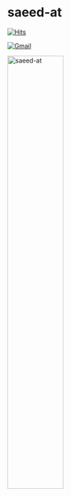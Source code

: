 <h1> saeed-at </h1>

[![Hits](https://hits.seeyoufarm.com/api/count/incr/badge.svg?url=https%3A%2F%2Fgithub.com%2Fsaeed-at&count_bg=%2379C83D&title_bg=%23555555&icon=addthis.svg&icon_color=%23E5BABA&title=hits&edge_flat=false)](https://hits.seeyoufarm.com)

[![Gmail](https://img.shields.io/badge/-Gmail-c14438?style=flat&logo=Gmail&logoColor=white)](mailto:saeed.alijani@gmail.com)

<div>

  <img width="50%"  src="https://github-readme-streak-stats.herokuapp.com/?user=saeed-at&" alt="saeed-at" />
</div>

<!----------------------------->
<!-- COMMENTED FOR LATER USE -->
<!----------------------------->

<!-- STATISTICS -->
<!-- [![Anurag's github stats](https://github-readme-stats.vercel.app/api?username=saeed-at&show_icons=true&count_private=true&include_all_commits=true&theme=dracula)](https://github.com/saeed-at)

